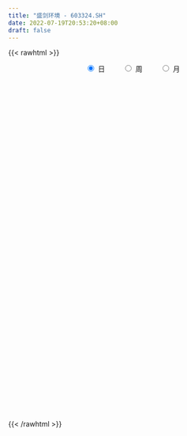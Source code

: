 ```yaml
---
title: "盛剑环境 - 603324.SH"
date: 2022-07-19T20:53:20+08:00
draft: false
---
```

{{< rawhtml >}}
    <div style="text-align: center">
        <label style="padding: 1rem;"><input style="margin-right: .5rem" type="radio" name="period" value="D" checked onclick="period_change(this)">日</label>
        <label style="padding: 1rem;"><input style="margin-right: .5rem" type="radio" name="period" value="W" onclick="period_change(this)">周</label>
        <label style="padding: 1rem;"><input style="margin-right: .5rem" type="radio" name="period" value="M" onclick="period_change(this)">月</label>
    </div>
    <div id="chart" style="height: 700px;"></div> 
    <script type="text/javascript">
        const D_v = [2156.48,687.7,891.65,2521.4,1949.71,26418.82,167944.28,44019.7,158309.4,114040.71,91982.43,89998.83,184943.24,115613.02,92407.18,44591.88,58151.4,53139.44,34007.11,60643.74,38433.35,36101.2,31536.92,29764.56,45529.05,48712.46,28047.88,28238.92,29978.38,26708.16,17524.94,18927.82,20793.71,57850.99,34746.08,37525.61,31666.18,71891.61,43893.82,33972.45,39423.85,32305.03,23094.6,19508.98,20691.94,22459.24,13924.31,23753.94,16726.93,44178.48,37452.75,49310.68,35576.76,23903.82,34276.56,60003.81,72529.96,45467.44,26525.03,26461.36,36939.93,5093.35,101751.72,176128.36,139564.42,91454.98,61889.45,61495.45,47630.29,44588.1,75034.69,55598.13,55638.88,36401.37,33639.41,52281.66,61416.75,56340.46,49897.1,53146.04,24064.18,31117.43,34018.73,25791.92,28197.8,17359.45,17264.92,16149.25,21926.21,30248.8,19063.01,10635.25,19362.94,21538.34,17928.29,10999.32,24710.32,26872.53,15162.92,26928.29,17878.27,15907.34,10965.32,22119.79,21688.1,14718.02,15871.97,18932.92,21167.5,27076.67,23928.76,20630.91,16442.88,9764.86,9379.0,17716.11,31744.39,28334.08,20343.78,16594.08,8800.48,10260.31,12580.0,22390.28,17527.38,7516.01,12481.88,14406.92,18252.11,24572.38,22546.25,31661.88,34099.2,34809.05,19093.94,15823.27,23022.71,31997.34,25893.85,19885.47,16988.94,18545.71,13137.28,49810.09,48059.25,45407.0,28466.52,21981.49,19443.0,18010.35,25525.43,18024.31,26731.7,14972.96,15080.65,21820.31,12418.0,10791.79,12594.15,16847.78,13865.83,8841.2,25506.36,11276.64,9227.0,20211.0,10332.32,15039.32,8167.28,8275.0,8491.0,10582.08,14227.0,5776.64,5198.55,5111.52,5502.32,9314.28,5450.92,4287.36,5445.0,6616.96,7984.0,12577.32,8007.32,11059.96,5258.0,6784.32,8246.28,7222.32,8243.28,5755.96,7662.32,5358.0,11388.0,6249.0,6029.0,17707.0,8284.0,6295.32,5134.0,6558.6,9599.2,10630.28,10471.96,15311.93,14569.0,11648.0,18405.96,16259.26,10517.0,8104.04,16672.0,29957.0,29686.99,15271.68,6793.68,8322.59,8478.68,11927.0,7097.71,6627.0,8040.0,11644.56,7881.0,7732.0,6141.0,8843.0,11121.0,12219.0,6348.0,11954.0,26215.56,12626.2,10435.0,13424.07,8525.86,10125.67,9137.0,5430.53,4612.96,6163.0,6635.96,5615.0,7954.0,5310.05,6123.0,6958.34,8604.0,10813.0,7742.18,8741.32,9604.32,8922.32,10522.0,9434.0,11297.0,8165.57,13554.0,18659.32,13152.54,14040.29,11019.64,16727.22,10560.0,6036.0,7651.0,7358.0,5107.0,5452.0,9728.0,5234.36,9783.08,8374.36,4276.0,6049.0,6663.64,7094.96,13951.39,21330.86,17917.0,15711.56,10764.36,6852.0,5675.0,13701.33,18069.82,13304.06,7592.33,12456.22,17013.7,11172.79,8426.0,7431.0,6564.0,5896.64,11569.7,12329.0,13171.64,16657.91,15026.0,11589.96,14981.21,8952.0,10777.9,5734.0,8563.37,6970.02,8761.99,4415.0,7854.0,9307.0]
const D_histogram = [0.0,0.1825185185,0.487959312,0.8731050128,1.3083644306,1.7734858226,2.2557029753,2.1004606107,1.7487709445,1.3617925798,0.97689813,0.9239666451,0.7000568646,0.2042629515,-0.3981272907,-0.7808500404,-1.1195567588,-1.4307894718,-1.5763139378,-1.4969879318,-1.4689294596,-1.3747626959,-1.2639379101,-1.1424101637,-0.9892229616,-0.9636431269,-0.8914689196,-0.7835456193,-0.6896341474,-0.6072180201,-0.524732543,-0.4389498856,-0.3437480299,-0.1702683737,-0.0878961104,0.0500403718,0.1478117958,0.3413052812,0.39561224,0.319364288,0.3266530611,0.2569009329,0.1604391755,0.1093632487,0.0170485447,-0.1320512854,-0.2103466992,-0.2045797637,-0.2129687569,-0.0697610886,0.0430535691,0.144846304,0.1217453456,0.088305495,0.1616180448,0.2587006309,0.4422223279,0.4625247294,0.4632834586,0.6657624291,1.0048802319,1.4344620555,1.922397752,2.3582363461,2.3024299778,2.1390880013,1.9254337403,1.3539281654,0.9513151004,0.9287686466,0.8997221764,0.9005351756,0.575905713,0.1682993727,-0.1273798903,-0.2018216624,-0.0241055031,0.3643002631,0.94653397,1.5397187299,1.4369914016,1.485397778,1.6736628994,1.5880987197,1.7893421061,1.5724296879,1.2901126192,0.8146488863,0.0861154881,-0.1069968395,-0.5017060338,-0.7737465575,-0.6567624363,-1.0287403549,-1.4039099054,-1.7467259269,-1.9777500057,-2.3250268753,-2.5544624287,-2.5492362339,-2.5656145643,-2.4765089706,-2.4696480276,-2.0668108628,-1.65491383,-1.4925603964,-1.5121466972,-1.5940709929,-1.4218747617,-0.8492124193,-0.6120346143,-0.3255834253,-0.4430812124,-0.623440397,-0.7340450121,-0.554779638,-0.1821788268,0.2382387489,0.3182387,-0.0242641052,-0.1119667493,-0.0995687169,-0.2660832771,-0.6904782812,-0.6700312539,-0.6721681393,-0.4934486362,-0.3934108267,-0.5027517626,-0.6547629245,-0.8106562347,-0.6239202306,-0.1561311131,0.1509436743,0.2546905879,0.2894322939,0.5018038035,0.8528006065,1.0303871043,1.0289132934,0.995903071,0.9878975639,0.9407639106,1.2682925249,1.6165862057,1.7830065016,1.6420402355,1.3490714151,0.9667316751,0.6866143384,0.2494764782,0.0138749151,0.0081706573,-0.0050440591,-0.0982049718,-0.2076491847,-0.3121544609,-0.396525302,-0.4686932387,-0.567289997,-0.6083435314,-0.6302131082,-0.8295668977,-0.9708316943,-0.9575793513,-0.8038711932,-0.7068378323,-0.5486090269,-0.3909771589,-0.3240546095,-0.3403690439,-0.4091383377,-0.3728688946,-0.356053983,-0.3093830831,-0.3350851765,-0.4263743692,-0.3392257877,-0.2155069581,-0.1233623915,-0.0491753974,-0.0493712135,-0.1286129505,-0.3531457537,-0.3887729,-0.5176712647,-0.5630761853,-0.6214085441,-0.5710502881,-0.5694151556,-0.4796821358,-0.3332363143,-0.243677096,-0.1785965119,-0.2007863127,-0.3168979462,-0.2329891545,-0.4194194994,-0.3842109727,-0.4203754272,-0.4352416752,-0.3615969895,-0.3414491108,-0.3091612297,-0.2932265325,-0.3821588371,-0.3787625346,-0.2970277376,-0.1002383231,0.1381558815,0.3094050026,0.4020831089,0.5290843865,0.7061113241,0.6923674939,0.7158243006,0.7086824618,0.668995785,0.6324406576,0.5364200109,0.4197020127,0.2543299753,0.0997371198,-0.0772371063,-0.0909457658,-0.0958469592,-0.1713336168,-0.3160703619,-0.3669923117,-0.2573279006,-0.1887431575,0.1240681051,0.259292053,0.3272203784,0.3020755002,0.249218088,0.1926810304,0.1031770641,0.1436093125,0.118808303,0.0745713253,0.0732699326,0.0209234071,-0.0339173973,-0.1524634343,-0.1888668311,-0.2773833426,-0.2554447963,-0.2701421494,-0.114963015,0.0207560101,0.1217996535,0.1444808277,0.0954678096,-0.1033436615,-0.2979581346,-0.2831406636,-0.2692892929,-0.0430048051,0.2344650248,0.4421449925,0.6707685581,0.8051935572,0.9080708084,0.9703101605,0.9754389997,0.8880349767,0.7911397181,0.6788082463,0.6019864201,0.5928342647,0.5314127642,0.3218139687,0.2019022438,0.0923381241,0.0056417608,-0.0513406251,-0.0329879015,0.0801979397,0.2862741173,0.5155042921,0.5609841556,0.492735571,0.3428953252,0.2574783808,0.3267361241,0.3890101065,0.299804098,0.2408999395,0.3011682127,0.2810378084,0.1515793702,-0.0035867479,-0.0492992011,-0.072400957,-0.1118635491,-0.0303454614,-0.0986504704,-0.0681559031,0.0062284975,0.0493254552,-0.046984088,-0.1202159883,-0.1946538111,-0.3146412749,-0.4038408145,-0.4566594782,-0.526261664,-0.4924071129,-0.4894486185,-0.4047009785,-0.3583635487]
const D_fast = [0.0,0.2281481481,0.6555787697,1.2590007236,2.0213512491,2.9298440967,3.9759869933,4.3458597813,4.4313628513,4.3848326315,4.2441627142,4.4222228905,4.3733273262,3.928599151,3.2266770861,2.6487418263,2.0301459182,1.3612158372,0.8216128868,0.5266919098,0.1875180172,-0.0620058932,-0.2671655848,-0.4312403794,-0.5253589177,-0.7406898647,-0.8913828874,-0.9793459919,-1.0578430568,-1.1272314346,-1.1759290932,-1.1998839072,-1.1906190589,-1.0597064962,-0.9993082604,-0.8488616853,-0.7141373124,-0.4353175067,-0.2821074879,-0.2785143679,-0.1895623295,-0.1950892244,-0.251441188,-0.2751763026,-0.3632288705,-0.5453415219,-0.6762236105,-0.7216016159,-0.7832327983,-0.6574654022,-0.5338873522,-0.3958830413,-0.3885476633,-0.3999111402,-0.2861940792,-0.1244363353,0.1696409436,0.3055745274,0.4221541213,0.7910736991,1.3814115599,2.1696088974,3.1381440319,4.1635417124,4.6833428386,5.0547728624,5.3224770365,5.0894535029,4.9246692131,5.1343149209,5.3301989948,5.5561457879,5.3754927535,5.0099612564,4.6824370208,4.5575398331,4.7292296167,5.2087104487,6.0275776481,7.0056920904,7.2622126125,7.6819684335,8.2886492797,8.6001097799,9.2486886929,9.4248836965,9.4650947827,9.1932932714,8.4862887453,8.2664272077,7.746291505,7.2808143419,7.233607854,6.6044448467,5.8782978199,5.0988003166,4.3733387364,3.444805148,2.5767539874,1.9446711238,1.2868891523,0.7568675034,0.1463164394,0.0324508885,0.0306194639,-0.1801672017,-0.5777901768,-1.0582322207,-1.24150468,-0.8811454423,-0.7969762909,-0.5919209582,-0.8201890484,-1.1564083322,-1.4505242004,-1.4099537358,-1.0828976313,-0.6029203684,-0.4433607422,-0.7919295737,-0.9076239052,-0.9201180521,-1.1531534315,-1.7501680059,-1.897228792,-2.0674077123,-2.0120503682,-2.0103652654,-2.2453941419,-2.561096035,-2.9196534039,-2.8888974575,-2.4601411182,-2.1153304123,-1.9479108516,-1.8408110722,-1.5029886117,-0.9387916571,-0.5036083832,-0.2478538707,-0.0318883254,0.2070805585,0.3951378829,1.0397396284,1.7921798606,2.404351782,2.6738955747,2.7181946081,2.5775377868,2.4690740347,2.094305294,1.8621724597,1.8585108663,1.8440351351,1.7263229795,1.5649664703,1.3824225789,1.1989204123,1.009579166,0.7691599085,0.5760204912,0.3965976373,-0.0101478765,-0.3941205968,-0.6202630916,-0.6675227318,-0.747198829,-0.7261222804,-0.666234702,-0.680325805,-0.7817325004,-0.9527863786,-1.0097341592,-1.0819327433,-1.1126076141,-1.2220810017,-1.4199637867,-1.4176216521,-1.347779562,-1.2864755933,-1.2245824486,-1.237121068,-1.3485160426,-1.6613352843,-1.7941556556,-2.0524718365,-2.2386458034,-2.4523302983,-2.5447346142,-2.6854532707,-2.7156407848,-2.6525040419,-2.6238640975,-2.6034326414,-2.6758190204,-2.8711551404,-2.8454936374,-3.1367788571,-3.1976230736,-3.3388813849,-3.4625580517,-3.4793126134,-3.5445270124,-3.5895294387,-3.6469013746,-3.8313733885,-3.9226677197,-3.9151898571,-3.7434600233,-3.4705268484,-3.2219264766,-3.0287275931,-2.7694552188,-2.4159004502,-2.2565524069,-2.0541395251,-1.8841107485,-1.7565484791,-1.634993442,-1.596909086,-1.608701581,-1.7104911246,-1.8401497001,-2.0364332028,-2.0728783038,-2.101741237,-2.2200612987,-2.4438156343,-2.5864856621,-2.5411532262,-2.5197542724,-2.1759259835,-1.9758790224,-1.8261456024,-1.7757716055,-1.7663244957,-1.7746912957,-1.838400996,-1.7620664194,-1.7571653532,-1.7827594996,-1.7657434091,-1.8128590829,-1.8761792366,-2.0328411321,-2.1164612368,-2.2743235839,-2.3162462367,-2.3984791272,-2.2720407465,-2.1311327189,-1.999639162,-1.9408377809,-1.9659838466,-2.1906312331,-2.4597352399,-2.5157029348,-2.5691738873,-2.3536406007,-2.0175545146,-1.6993382989,-1.3030225937,-0.9672992053,-0.637404252,-0.3325873598,-0.0835987706,0.0510059505,0.1518956215,0.2092662113,0.28294099,0.4219974009,0.4934290914,0.3642837881,0.2948476241,0.2083680355,0.1230821124,0.0532645702,0.0633703184,0.1966056446,0.4742503515,0.8323565993,1.0180825017,1.0730178099,1.0089013954,0.9878540462,1.1387958205,1.2983223295,1.2840673456,1.2853881719,1.4209484983,1.471077546,1.3795139504,1.2234511453,1.1654138918,1.1242118967,1.0567834174,1.1307151396,1.037747513,1.0512031046,1.1271446296,1.182572951,1.0745173858,0.9712314884,0.8481302128,0.6494824304,0.4593226871,0.2923391539,0.0911715521,0.001924325,-0.1174793353,-0.13390694,-0.1771603973]
const D_slow = [0.0,0.0456296296,0.1676194576,0.3858957108,0.7129868185,1.1563582741,1.7202840179,2.2453991706,2.6825919067,3.0230400517,3.2672645842,3.4982562455,3.6732704616,3.7243361995,3.6248043768,3.4295918667,3.149702677,2.792005309,2.3979268246,2.0236798416,1.6564474767,1.3127568028,0.9967723252,0.7111697843,0.4638640439,0.2229532622,0.0000860323,-0.1958003726,-0.3682089094,-0.5200134144,-0.6511965502,-0.7609340216,-0.846871029,-0.8894381225,-0.9114121501,-0.8989020571,-0.8619491082,-0.7766227879,-0.6777197279,-0.5978786559,-0.5162153906,-0.4519901574,-0.4118803635,-0.3845395513,-0.3802774151,-0.4132902365,-0.4658769113,-0.5170218522,-0.5702640414,-0.5877043136,-0.5769409213,-0.5407293453,-0.5102930089,-0.4882166352,-0.447812124,-0.3831369662,-0.2725813843,-0.1569502019,-0.0411293373,0.12531127,0.376531328,0.7351468419,1.2157462799,1.8053053664,2.3809128608,2.9156848611,3.3970432962,3.7355253376,3.9733541127,4.2055462743,4.4304768184,4.6556106123,4.7995870405,4.8416618837,4.8098169111,4.7593614955,4.7533351198,4.8444101855,5.081043678,5.4659733605,5.8252212109,6.1965706554,6.6149863803,7.0120110602,7.4593465867,7.8524540087,8.1749821635,8.3786443851,8.4001732571,8.3734240472,8.2479975388,8.0545608994,7.8903702903,7.6331852016,7.2822077253,6.8455262435,6.3510887421,5.7698320233,5.1312164161,4.4939073576,3.8525037166,3.2333764739,2.615964467,2.0992617513,1.6855332938,1.3123931947,0.9343565204,0.5358387722,0.1803700818,-0.031933023,-0.1849416766,-0.2663375329,-0.377107836,-0.5329679353,-0.7164791883,-0.8551740978,-0.9007188045,-0.8411591173,-0.7615994423,-0.7676654685,-0.7956571559,-0.8205493351,-0.8870701544,-1.0596897247,-1.2271975382,-1.395239573,-1.518601732,-1.6169544387,-1.7426423793,-1.9063331105,-2.1089971692,-2.2649772268,-2.3040100051,-2.2662740865,-2.2026014395,-2.1302433661,-2.0047924152,-1.7915922636,-1.5339954875,-1.2767671641,-1.0277913964,-0.7808170054,-0.5456260277,-0.2285528965,0.1755936549,0.6213452803,1.0318553392,1.369123193,1.6108061117,1.7824596963,1.8448288159,1.8482975446,1.850340209,1.8490791942,1.8245279512,1.7726156551,1.6945770398,1.5954457143,1.4782724047,1.3364499054,1.1843640226,1.0268107455,0.8194190211,0.5767110975,0.3373162597,0.1363484614,-0.0403609967,-0.1775132534,-0.2752575431,-0.3562711955,-0.4413634565,-0.5436480409,-0.6368652646,-0.7258787603,-0.8032245311,-0.8869958252,-0.9935894175,-1.0783958644,-1.1322726039,-1.1631132018,-1.1754070512,-1.1877498545,-1.2199030922,-1.3081895306,-1.4053827556,-1.5348005718,-1.6755696181,-1.8309217541,-1.9736843262,-2.1160381151,-2.235958649,-2.3192677276,-2.3801870016,-2.4248361296,-2.4750327077,-2.5542571943,-2.6125044829,-2.7173593577,-2.8134121009,-2.9185059577,-3.0273163765,-3.1177156239,-3.2030779016,-3.280368209,-3.3536748421,-3.4492145514,-3.5439051851,-3.6181621195,-3.6432217002,-3.6086827299,-3.5313314792,-3.430810702,-3.2985396054,-3.1220117743,-2.9489199008,-2.7699638257,-2.5927932103,-2.425544264,-2.2674340996,-2.1333290969,-2.0284035937,-1.9648210999,-1.9398868199,-1.9591960965,-1.981932538,-2.0058942778,-2.048727682,-2.1277452724,-2.2194933504,-2.2838253255,-2.3310111149,-2.2999940886,-2.2351710754,-2.1533659808,-2.0778471057,-2.0155425837,-1.9673723261,-1.9415780601,-1.905675732,-1.8759736562,-1.8573308249,-1.8390133417,-1.83378249,-1.8422618393,-1.8803776979,-1.9275944056,-1.9969402413,-2.0608014404,-2.1283369777,-2.1570777315,-2.151888729,-2.1214388156,-2.0853186086,-2.0614516562,-2.0872875716,-2.1617771053,-2.2325622712,-2.2998845944,-2.3106357957,-2.2520195395,-2.1414832913,-1.9737911518,-1.7724927625,-1.5454750604,-1.3028975203,-1.0590377703,-0.8370290262,-0.6392440966,-0.4695420351,-0.31904543,-0.1708368639,-0.0379836728,0.0424698194,0.0929453803,0.1160299113,0.1174403516,0.1046051953,0.0963582199,0.1164077048,0.1879762342,0.3168523072,0.4570983461,0.5802822389,0.6660060702,0.7303756654,0.8120596964,0.909312223,0.9842632475,1.0444882324,1.1197802856,1.1900397377,1.2279345802,1.2270378932,1.2147130929,1.1966128537,1.1686469664,1.1610606011,1.1363979835,1.1193590077,1.1209161321,1.1332474959,1.1215014739,1.0914474768,1.042784024,0.9641237053,0.8631635016,0.7489986321,0.6174332161,0.4943314379,0.3719692832,0.2707940386,0.1812031514]
const D_data = [['2021-04-07', 23.84, 28.61, 23.84, 28.61],['2021-04-08', 31.47, 31.47, 31.47, 31.47],['2021-04-09', 34.62, 34.62, 34.62, 34.62],['2021-04-12', 38.08, 38.08, 38.08, 38.08],['2021-04-13', 41.89, 41.89, 41.89, 41.89],['2021-04-14', 46.08, 46.08, 46.08, 46.08],['2021-04-15', 47.0, 50.69, 46.1, 50.69],['2021-04-16', 47.0, 45.62, 45.62, 48.18],['2021-04-19', 41.06, 43.68, 41.06, 49.5],['2021-04-20', 41.54, 42.89, 41.01, 45.58],['2021-04-21', 41.93, 42.21, 41.08, 44.08],['2021-04-22', 41.5, 46.43, 41.5, 46.43],['2021-04-23', 49.0, 44.7, 44.23, 51.07],['2021-04-26', 40.23, 40.23, 40.23, 41.89],['2021-04-27', 39.5, 36.36, 36.21, 40.0],['2021-04-28', 36.3, 36.47, 35.59, 37.1],['2021-04-29', 35.98, 34.77, 34.56, 36.96],['2021-04-30', 34.94, 32.75, 32.75, 35.19],['2021-05-06', 32.5, 32.75, 32.18, 33.24],['2021-05-07', 32.59, 34.47, 32.45, 35.48],['2021-05-10', 33.81, 33.19, 32.3, 33.99],['2021-05-11', 32.73, 33.42, 32.7, 34.48],['2021-05-12', 33.09, 33.29, 32.75, 34.04],['2021-05-13', 33.38, 33.21, 32.73, 33.51],['2021-05-14', 33.5, 33.58, 33.33, 34.46],['2021-05-17', 33.59, 31.73, 31.66, 33.9],['2021-05-18', 31.56, 31.85, 31.12, 31.97],['2021-05-19', 32.1, 32.1, 31.9, 32.68],['2021-05-20', 31.71, 31.84, 31.39, 32.7],['2021-05-21', 31.58, 31.59, 31.3, 32.28],['2021-05-24', 32.0, 31.5, 31.35, 32.0],['2021-05-25', 31.5, 31.51, 31.27, 31.93],['2021-05-26', 31.44, 31.69, 31.25, 31.89],['2021-05-27', 31.88, 33.07, 31.8, 34.55],['2021-05-28', 32.83, 32.39, 32.15, 33.25],['2021-05-31', 32.29, 33.54, 32.19, 33.8],['2021-06-01', 33.48, 33.63, 33.15, 34.0],['2021-06-02', 33.42, 35.7, 33.21, 36.99],['2021-06-03', 35.02, 34.82, 34.09, 35.87],['2021-06-04', 34.73, 33.32, 33.28, 34.77],['2021-06-07', 34.0, 34.36, 33.56, 36.11],['2021-06-08', 34.12, 33.39, 33.02, 34.95],['2021-06-09', 33.14, 32.71, 32.68, 33.83],['2021-06-10', 32.5, 32.93, 32.2, 33.17],['2021-06-11', 32.79, 32.02, 32.02, 32.98],['2021-06-15', 32.26, 30.55, 30.55, 32.26],['2021-06-16', 30.38, 30.62, 30.2, 31.27],['2021-06-17', 30.5, 31.24, 30.01, 32.15],['2021-06-18', 31.2, 30.81, 30.65, 31.25],['2021-06-21', 30.82, 32.88, 30.79, 33.1],['2021-06-22', 32.89, 33.1, 32.68, 34.7],['2021-06-23', 34.98, 33.54, 33.33, 36.0],['2021-06-24', 33.06, 32.22, 32.21, 33.88],['2021-06-25', 32.26, 31.95, 31.6, 32.71],['2021-06-28', 31.72, 33.43, 31.71, 33.59],['2021-06-29', 33.0, 34.3, 33.0, 35.77],['2021-06-30', 35.59, 36.38, 34.0, 37.57],['2021-07-01', 36.35, 35.22, 35.04, 36.56],['2021-07-02', 35.03, 35.39, 34.31, 35.9],['2021-07-05', 36.0, 38.93, 36.0, 38.93],['2021-07-06', 42.6, 42.82, 40.6, 42.82],['2021-07-07', 47.1, 47.1, 47.1, 47.1],['2021-07-08', 51.6, 51.81, 49.01, 51.81],['2021-07-09', 48.08, 55.6, 46.8, 56.99],['2021-07-12', 56.9, 52.64, 50.04, 56.9],['2021-07-13', 53.0, 52.86, 51.82, 55.39],['2021-07-14', 54.0, 53.29, 52.5, 55.3],['2021-07-15', 51.83, 48.5, 48.3, 52.67],['2021-07-16', 48.99, 49.45, 48.85, 51.31],['2021-07-19', 49.42, 54.4, 49.15, 54.4],['2021-07-20', 54.81, 55.53, 52.25, 56.87],['2021-07-21', 56.08, 57.2, 54.64, 57.69],['2021-07-22', 60.64, 53.51, 52.9, 60.64],['2021-07-23', 54.17, 51.47, 50.43, 54.57],['2021-07-26', 50.51, 51.67, 49.39, 52.5],['2021-07-27', 52.0, 53.99, 50.8, 56.57],['2021-07-28', 54.93, 58.02, 51.5, 58.77],['2021-07-29', 58.25, 63.02, 56.42, 63.33],['2021-07-30', 61.13, 69.32, 61.08, 69.32],['2021-08-02', 69.33, 74.4, 66.96, 75.98],['2021-08-03', 72.91, 69.01, 68.19, 73.0],['2021-08-04', 71.2, 72.79, 68.0, 74.38],['2021-08-05', 74.2, 77.37, 71.9, 78.05],['2021-08-06', 76.24, 76.5, 75.0, 80.08],['2021-08-09', 77.5, 82.8, 76.55, 83.5],['2021-08-10', 83.95, 79.96, 76.2, 84.0],['2021-08-11', 78.05, 80.08, 75.05, 80.99],['2021-08-12', 79.16, 77.63, 77.01, 80.74],['2021-08-13', 77.29, 72.75, 72.0, 79.45],['2021-08-16', 71.19, 78.15, 71.19, 79.5],['2021-08-17', 78.16, 74.97, 74.49, 78.79],['2021-08-18', 74.83, 75.35, 72.3, 75.79],['2021-08-19', 76.92, 80.37, 71.1, 81.98],['2021-08-20', 79.93, 73.98, 72.33, 80.01],['2021-08-23', 73.99, 72.0, 67.6, 73.99],['2021-08-24', 70.45, 70.2, 68.5, 71.88],['2021-08-25', 67.15, 69.49, 63.88, 71.49],['2021-08-26', 69.2, 65.6, 65.6, 69.99],['2021-08-27', 64.75, 64.33, 62.6, 65.96],['2021-08-30', 64.58, 65.3, 63.97, 69.0],['2021-08-31', 68.0, 63.54, 63.01, 68.7],['2021-09-01', 63.55, 63.54, 59.25, 63.87],['2021-09-02', 61.95, 61.2, 60.98, 63.56],['2021-09-03', 63.0, 65.79, 60.45, 66.45],['2021-09-06', 66.39, 66.89, 60.5, 67.5],['2021-09-07', 65.61, 64.27, 63.48, 67.4],['2021-09-08', 64.0, 61.33, 60.76, 64.0],['2021-09-09', 60.6, 59.13, 57.17, 61.01],['2021-09-10', 58.8, 61.4, 57.95, 64.2],['2021-09-13', 60.59, 67.54, 60.59, 67.54],['2021-09-14', 69.79, 64.93, 63.89, 70.47],['2021-09-15', 64.03, 66.56, 62.4, 67.96],['2021-09-16', 66.5, 61.6, 61.03, 67.46],['2021-09-17', 61.59, 59.51, 58.43, 62.36],['2021-09-22', 58.45, 58.96, 58.45, 63.5],['2021-09-23', 58.97, 62.15, 58.8, 63.78],['2021-09-24', 63.15, 65.65, 63.15, 68.37],['2021-09-27', 65.0, 68.3, 62.26, 69.87],['2021-09-28', 68.31, 65.5, 64.5, 69.88],['2021-09-29', 65.41, 59.5, 59.0, 65.44],['2021-09-30', 60.42, 61.36, 59.01, 62.27],['2021-10-08', 61.78, 62.21, 60.21, 63.6],['2021-10-11', 63.9, 59.28, 58.48, 63.9],['2021-10-12', 59.0, 53.92, 53.35, 59.28],['2021-10-13', 54.3, 57.69, 51.21, 58.96],['2021-10-14', 57.35, 56.73, 55.87, 59.77],['2021-10-15', 57.71, 58.8, 55.5, 59.96],['2021-10-18', 58.78, 57.99, 56.5, 59.2],['2021-10-19', 57.3, 54.74, 54.39, 58.01],['2021-10-20', 54.0, 52.77, 52.24, 55.15],['2021-10-21', 52.9, 51.01, 50.13, 52.92],['2021-10-22', 51.91, 54.5, 51.01, 54.8],['2021-10-25', 55.0, 59.16, 55.0, 59.9],['2021-10-26', 59.17, 58.92, 57.0, 62.0],['2021-10-27', 58.92, 57.33, 57.17, 60.41],['2021-10-28', 58.0, 56.75, 56.15, 58.74],['2021-10-29', 56.17, 59.67, 56.0, 60.4],['2021-11-01', 59.6, 63.21, 58.5, 64.67],['2021-11-02', 63.67, 62.99, 61.6, 66.24],['2021-11-03', 62.47, 61.85, 60.28, 62.99],['2021-11-04', 61.65, 62.01, 61.51, 64.2],['2021-11-05', 61.96, 62.88, 60.5, 64.11],['2021-11-08', 62.86, 62.92, 61.3, 64.44],['2021-11-09', 64.0, 69.21, 61.68, 69.21],['2021-11-10', 69.0, 72.46, 68.28, 74.6],['2021-11-11', 71.31, 73.0, 69.0, 75.5],['2021-11-12', 71.6, 70.71, 69.36, 72.0],['2021-11-15', 70.63, 69.0, 68.39, 73.0],['2021-11-16', 69.27, 67.19, 66.8, 70.97],['2021-11-17', 67.0, 67.58, 66.0, 67.75],['2021-11-18', 67.0, 64.3, 63.47, 67.5],['2021-11-19', 64.8, 65.37, 64.28, 65.66],['2021-11-22', 65.16, 67.87, 65.16, 68.86],['2021-11-23', 67.86, 67.99, 66.81, 68.9],['2021-11-24', 67.71, 66.92, 66.89, 68.4],['2021-11-25', 66.92, 66.3, 65.91, 69.0],['2021-11-26', 66.2, 65.82, 64.8, 67.2],['2021-11-29', 64.4, 65.51, 63.6, 66.5],['2021-11-30', 65.66, 65.11, 64.6, 67.0],['2021-12-01', 64.78, 64.1, 63.01, 65.6],['2021-12-02', 64.5, 64.15, 64.0, 65.7],['2021-12-03', 64.15, 63.88, 63.64, 64.65],['2021-12-06', 64.0, 60.6, 58.6, 64.11],['2021-12-07', 60.6, 59.78, 58.6, 60.99],['2021-12-08', 59.74, 60.66, 59.59, 60.75],['2021-12-09', 63.0, 62.2, 62.03, 64.8],['2021-12-10', 60.97, 61.57, 60.88, 62.19],['2021-12-13', 61.57, 62.51, 60.1, 63.4],['2021-12-14', 62.28, 62.95, 61.85, 63.35],['2021-12-15', 62.87, 62.09, 62.07, 63.49],['2021-12-16', 62.49, 60.86, 60.86, 62.49],['2021-12-17', 60.5, 59.6, 59.34, 60.9],['2021-12-20', 59.58, 60.43, 57.05, 61.2],['2021-12-21', 59.88, 59.94, 59.45, 60.5],['2021-12-22', 59.71, 60.11, 59.51, 60.43],['2021-12-23', 60.41, 58.88, 58.87, 60.58],['2021-12-24', 58.88, 57.3, 57.16, 59.38],['2021-12-27', 56.73, 59.07, 56.31, 60.18],['2021-12-28', 59.07, 59.72, 58.6, 59.9],['2021-12-29', 59.72, 59.61, 59.28, 60.32],['2021-12-30', 59.45, 59.6, 59.22, 60.07],['2021-12-31', 59.6, 58.66, 58.61, 60.0],['2022-01-04', 58.88, 57.21, 56.62, 58.99],['2022-01-05', 57.0, 54.19, 54.03, 57.88],['2022-01-06', 54.41, 55.36, 54.02, 55.95],['2022-01-07', 55.41, 53.17, 52.59, 55.76],['2022-01-10', 53.17, 53.08, 52.01, 54.1],['2022-01-11', 52.69, 51.91, 51.55, 53.33],['2022-01-12', 52.08, 52.5, 51.52, 53.58],['2022-01-13', 52.55, 51.28, 51.02, 52.67],['2022-01-14', 51.28, 51.9, 50.78, 52.68],['2022-01-17', 51.5, 52.6, 51.5, 52.64],['2022-01-18', 52.44, 51.96, 51.24, 53.28],['2022-01-19', 51.96, 51.56, 50.58, 51.96],['2022-01-20', 51.08, 50.08, 49.0, 51.45],['2022-01-21', 50.0, 47.96, 47.9, 50.0],['2022-01-24', 48.34, 49.79, 48.0, 50.0],['2022-01-25', 49.94, 45.48, 45.48, 50.18],['2022-01-26', 46.03, 47.13, 45.8, 47.55],['2022-01-27', 47.92, 45.5, 45.35, 47.92],['2022-01-28', 45.6, 44.86, 44.16, 46.3],['2022-02-07', 46.35, 45.37, 44.82, 47.01],['2022-02-08', 46.0, 44.22, 43.4, 46.0],['2022-02-09', 44.76, 43.79, 42.52, 44.76],['2022-02-10', 43.85, 43.0, 42.62, 45.11],['2022-02-11', 42.74, 40.73, 40.48, 42.74],['2022-02-14', 41.0, 40.85, 39.66, 41.66],['2022-02-15', 41.05, 41.28, 39.9, 41.28],['2022-02-16', 41.32, 42.8, 41.05, 44.52],['2022-02-17', 42.49, 44.0, 42.35, 44.66],['2022-02-18', 43.74, 43.94, 43.04, 44.69],['2022-02-21', 43.8, 43.46, 43.2, 44.43],['2022-02-22', 43.02, 44.38, 42.0, 45.0],['2022-02-23', 44.39, 45.87, 44.02, 48.49],['2022-02-24', 45.8, 44.05, 42.29, 45.8],['2022-02-25', 44.12, 44.7, 43.76, 45.43],['2022-02-28', 44.94, 44.55, 43.3, 45.3],['2022-03-01', 45.02, 44.21, 44.0, 45.28],['2022-03-02', 44.07, 44.23, 43.2, 44.27],['2022-03-03', 44.57, 43.28, 42.45, 44.9],['2022-03-04', 42.88, 42.53, 42.28, 43.75],['2022-03-07', 42.51, 41.14, 41.0, 42.71],['2022-03-08', 41.26, 40.27, 40.0, 41.97],['2022-03-09', 40.0, 38.82, 37.6, 40.54],['2022-03-10', 39.7, 40.0, 39.57, 40.6],['2022-03-11', 39.2, 39.7, 38.17, 39.79],['2022-03-14', 39.69, 38.2, 38.2, 39.93],['2022-03-15', 37.46, 36.24, 35.5, 38.12],['2022-03-16', 36.5, 36.3, 34.61, 37.07],['2022-03-17', 36.68, 37.9, 36.44, 37.98],['2022-03-18', 37.9, 37.36, 36.92, 37.9],['2022-03-21', 37.56, 41.1, 37.56, 41.1],['2022-03-22', 41.74, 39.92, 39.3, 41.88],['2022-03-23', 40.14, 39.55, 38.66, 40.22],['2022-03-24', 39.43, 38.45, 38.0, 39.43],['2022-03-25', 38.88, 37.82, 37.56, 40.36],['2022-03-28', 37.45, 37.37, 36.67, 38.35],['2022-03-29', 37.45, 36.4, 35.8, 37.7],['2022-03-30', 36.4, 37.72, 36.36, 38.18],['2022-03-31', 37.16, 36.78, 36.7, 37.73],['2022-04-01', 36.81, 36.16, 36.01, 36.95],['2022-04-06', 36.16, 36.37, 35.51, 36.53],['2022-04-07', 36.38, 35.36, 35.15, 36.51],['2022-04-08', 35.4, 34.77, 34.23, 36.18],['2022-04-11', 34.49, 33.16, 32.81, 34.92],['2022-04-12', 33.18, 33.36, 32.22, 33.37],['2022-04-13', 33.16, 31.9, 31.83, 33.16],['2022-04-14', 32.54, 32.6, 32.08, 33.33],['2022-04-15', 32.6, 31.65, 31.3, 32.6],['2022-04-18', 31.78, 33.7, 31.13, 33.7],['2022-04-19', 33.81, 33.9, 33.54, 34.55],['2022-04-20', 34.11, 33.86, 33.51, 35.15],['2022-04-21', 34.31, 33.02, 32.6, 34.41],['2022-04-22', 32.91, 31.85, 31.77, 33.01],['2022-04-25', 31.11, 29.0, 29.0, 31.11],['2022-04-26', 29.0, 27.52, 27.52, 29.01],['2022-04-27', 27.12, 29.11, 26.69, 29.36],['2022-04-28', 29.3, 28.63, 28.2, 29.33],['2022-04-29', 29.0, 31.49, 28.89, 31.49],['2022-05-05', 31.42, 33.25, 31.42, 33.89],['2022-05-06', 32.4, 33.65, 32.08, 34.67],['2022-05-09', 33.96, 35.25, 33.15, 36.24],['2022-05-10', 35.2, 35.38, 34.52, 35.8],['2022-05-11', 35.68, 36.08, 35.1, 37.55],['2022-05-12', 36.07, 36.57, 35.12, 36.88],['2022-05-13', 36.9, 36.65, 36.06, 37.48],['2022-05-16', 36.8, 35.88, 35.52, 37.19],['2022-05-17', 35.89, 35.83, 35.18, 35.98],['2022-05-18', 35.8, 35.58, 35.37, 36.29],['2022-05-19', 35.14, 35.97, 34.8, 36.1],['2022-05-20', 35.83, 37.03, 35.83, 37.9],['2022-05-23', 37.03, 36.62, 36.15, 37.21],['2022-05-24', 36.79, 34.37, 34.36, 36.79],['2022-05-25', 34.49, 34.82, 33.49, 35.14],['2022-05-26', 34.98, 34.46, 33.79, 35.31],['2022-05-27', 34.48, 34.27, 34.02, 35.22],['2022-05-30', 34.43, 34.25, 33.78, 34.79],['2022-05-31', 34.25, 35.07, 33.55, 35.3],['2022-06-01', 34.87, 36.65, 34.83, 37.19],['2022-06-02', 36.83, 38.85, 36.39, 40.01],['2022-06-06', 39.01, 40.68, 38.23, 40.79],['2022-06-07', 40.17, 39.61, 39.06, 41.0],['2022-06-08', 39.52, 38.62, 37.8, 39.52],['2022-06-09', 38.2, 37.43, 37.2, 38.5],['2022-06-10', 37.3, 37.94, 37.13, 38.26],['2022-06-13', 37.76, 40.18, 37.32, 40.66],['2022-06-14', 39.99, 40.86, 39.39, 42.1],['2022-06-15', 40.86, 39.3, 39.3, 41.46],['2022-06-16', 39.31, 39.64, 39.05, 40.1],['2022-06-17', 39.55, 41.51, 39.2, 41.7],['2022-06-20', 42.75, 41.01, 40.5, 44.38],['2022-06-21', 41.45, 39.58, 39.18, 41.45],['2022-06-22', 39.59, 38.72, 38.61, 39.82],['2022-06-23', 38.88, 39.7, 38.6, 39.78],['2022-06-24', 39.7, 39.92, 39.3, 40.61],['2022-06-27', 39.92, 39.64, 39.4, 40.48],['2022-06-28', 39.49, 41.38, 39.08, 41.6],['2022-06-29', 41.7, 39.65, 39.6, 41.7],['2022-06-30', 39.88, 40.88, 39.85, 41.59],['2022-07-01', 41.33, 41.85, 40.11, 42.45],['2022-07-04', 41.81, 41.96, 40.38, 42.38],['2022-07-05', 42.42, 40.23, 39.8, 42.42],['2022-07-06', 40.23, 40.15, 39.83, 41.48],['2022-07-07', 40.21, 39.76, 39.53, 41.27],['2022-07-08', 39.76, 38.6, 38.55, 40.25],['2022-07-11', 38.63, 38.26, 37.73, 38.97],['2022-07-12', 38.89, 38.1, 38.0, 40.68],['2022-07-13', 37.68, 37.26, 36.8, 38.23],['2022-07-14', 36.88, 38.13, 36.83, 38.75],['2022-07-15', 38.03, 37.51, 37.28, 38.14],['2022-07-18', 37.29, 38.46, 37.25, 38.69],['2022-07-19', 39.0, 38.06, 37.8, 39.2]]
const W_v = [3735.83,242853.91,639274.61,363902.92,94650.85,181365.08,161685.8,149843.54,218949.67,135024.4,76864.42,190422.49,238802.8,346374.72,402034.59,267261.17,253575.38,168138.3,100897.63,100848.34,95673.38,93799.01,92378.51,97844.08,58839.5,74072.42,10260.31,72495.55,111439.54,126848.17,113311.31,184880.14,102984.58,91023.62,62940.75,76553.32,50554.68,35816.03,31114.52,39628.6,35754.2,36413.28,43449.32,52571.97,71399.22,99691.71,42619.66,41924.56,44672.0,74654.83,37832.02,18413.96,34949.39,45823.14,52972.57,31811.86,58383.15,35296.0,33716.8,49040.85,56919.92,65123.76,50607.49,59624.89,61327.07,34444.38,17161.0]
const W_histogram = [0.0,0.701994302,1.0448787916,0.4384153143,0.1400989681,-0.1163219068,-0.4029758149,-0.5145825857,-0.5011534564,-0.5512293848,-0.631484037,-0.5750362575,-0.2877738771,1.1999779718,1.6772143412,2.0136292685,3.2497887676,4.2967478107,4.4629161275,4.3759511403,3.4305760902,2.6979196335,1.7575156941,0.8917356117,0.6285373341,0.0897721493,-0.2656518901,-0.7587871093,-1.3674543567,-1.4091575167,-1.2151832882,-0.5860522326,-0.5562962987,-0.533004749,-0.6662953226,-0.9128351393,-1.1936548213,-1.4995786752,-1.5682098112,-1.9180894409,-2.1522266542,-2.4670327062,-2.7566680659,-3.0747929486,-2.918668153,-2.6231782077,-2.4368339589,-2.3652342124,-2.3326459713,-2.1422116849,-1.9932363488,-1.8562824547,-1.8402164322,-1.6846939238,-1.4818136721,-1.0956879565,-0.5588447501,-0.1216055073,0.0301727963,0.4634261265,0.6989754786,1.0825699486,1.2070810331,1.3845635889,1.2522125088,1.0675938787,0.9621206808]
const W_fast = [0.0,0.8774928775,1.481597065,0.9847374162,0.721445812,0.4359444605,0.0485465986,-0.1917058185,-0.3035650534,-0.491448328,-0.7295739895,-0.8168852743,-0.6015663632,1.1861799786,2.0827199333,2.9225421778,4.9711488687,7.0922948645,8.3741922132,9.3812150111,9.2934839836,9.2353074352,8.7342824194,8.0914362398,7.9853722958,7.4690501483,7.0472131365,6.3643811399,5.4138503033,5.0198577641,4.9100361706,5.392654168,5.2833360273,5.1733763897,4.8735119854,4.3987633839,3.8195299966,3.1387114738,2.6780278851,1.8486258952,1.0764320183,0.1448677897,-0.8339345864,-1.9207577063,-2.4942999489,-2.8546045555,-3.2774687965,-3.797177603,-4.3477508548,-4.6928694897,-5.0422032407,-5.3693199603,-5.8133080459,-6.0789590184,-6.2465321847,-6.1343284582,-5.7371964393,-5.3303585734,-5.1710370708,-4.6219272089,-4.2116339871,-3.55739703,-3.1311156872,-2.6074922342,-2.4267901871,-2.3445103475,-2.2094533752]
const W_slow = [0.0,0.1754985755,0.4367182734,0.546322102,0.581346844,0.5522663673,0.4515224135,0.3228767671,0.197588403,0.0597810568,-0.0980899524,-0.2418490168,-0.3137924861,-0.0137979931,0.4055055922,0.9089129093,1.7213601012,2.7955470538,3.9112760857,5.0052638708,5.8629078934,6.5373878017,6.9767667253,7.1997006282,7.3568349617,7.379277999,7.3128650265,7.1231682492,6.78130466,6.4290152808,6.1252194588,5.9787064006,5.8396323259,5.7063811387,5.539807308,5.3115985232,5.0131848179,4.6382901491,4.2462376963,3.7667153361,3.2286586725,2.6119004959,1.9227334795,1.1540352423,0.4243682041,-0.2314263478,-0.8406348376,-1.4319433907,-2.0151048835,-2.5506578047,-3.0489668919,-3.5130375056,-3.9730916137,-4.3942650946,-4.7647185126,-5.0386405018,-5.1783516893,-5.2087530661,-5.201209867,-5.0853533354,-4.9106094657,-4.6399669786,-4.3381967203,-3.9920558231,-3.6790026959,-3.4121042262,-3.171574056]
const W_data = [['2021-04-09', 23.84, 34.62, 23.84, 34.62],['2021-04-16', 38.08, 45.62, 38.08, 50.69],['2021-04-23', 41.06, 44.7, 41.01, 51.07],['2021-04-30', 40.23, 32.75, 32.75, 41.89],['2021-05-07', 32.5, 34.47, 32.18, 35.48],['2021-05-14', 33.81, 33.58, 32.3, 34.48],['2021-05-21', 33.59, 31.59, 31.12, 33.9],['2021-05-28', 32.0, 32.39, 31.25, 34.55],['2021-06-04', 32.29, 33.32, 32.19, 36.99],['2021-06-11', 34.0, 32.02, 32.02, 36.11],['2021-06-18', 32.26, 30.81, 30.01, 32.26],['2021-06-25', 30.82, 31.95, 30.79, 36.0],['2021-07-02', 31.72, 35.39, 31.71, 37.57],['2021-07-09', 36.0, 55.6, 36.0, 56.99],['2021-07-16', 56.9, 49.45, 48.3, 56.9],['2021-07-23', 49.42, 51.47, 49.15, 60.64],['2021-07-30', 50.51, 69.32, 49.39, 69.32],['2021-08-06', 69.33, 76.5, 66.96, 80.08],['2021-08-13', 77.5, 72.75, 72.0, 84.0],['2021-08-20', 71.19, 73.98, 71.1, 81.98],['2021-08-27', 73.99, 64.33, 62.6, 73.99],['2021-09-03', 64.58, 65.79, 59.25, 69.0],['2021-09-10', 66.39, 61.4, 57.17, 67.5],['2021-09-17', 60.59, 59.51, 58.43, 70.47],['2021-09-24', 58.45, 65.65, 58.45, 68.37],['2021-09-30', 65.0, 61.36, 59.0, 69.88],['2021-10-08', 61.78, 62.21, 60.21, 63.6],['2021-10-15', 63.9, 58.8, 51.21, 63.9],['2021-10-22', 58.78, 54.5, 50.13, 59.2],['2021-10-29', 55.0, 59.67, 55.0, 62.0],['2021-11-05', 59.6, 62.88, 58.5, 66.24],['2021-11-12', 62.86, 70.71, 61.3, 75.5],['2021-11-19', 70.63, 65.37, 63.47, 73.0],['2021-11-26', 65.16, 65.82, 64.8, 69.0],['2021-12-03', 64.4, 63.88, 63.01, 67.0],['2021-12-10', 64.0, 61.57, 58.6, 64.8],['2021-12-17', 61.57, 59.6, 59.34, 63.49],['2021-12-24', 59.58, 57.3, 57.05, 61.2],['2021-12-31', 56.73, 58.66, 56.31, 60.32],['2022-01-07', 58.88, 53.17, 52.59, 58.99],['2022-01-14', 53.17, 51.9, 50.78, 54.1],['2022-01-21', 51.5, 47.96, 47.9, 53.28],['2022-01-28', 48.34, 44.86, 44.16, 50.18],['2022-02-11', 46.35, 40.73, 40.48, 47.01],['2022-02-18', 41.0, 43.94, 39.66, 44.69],['2022-02-25', 43.8, 44.7, 42.0, 48.49],['2022-03-04', 44.94, 42.53, 42.28, 45.3],['2022-03-11', 42.51, 39.7, 37.6, 42.71],['2022-03-18', 39.69, 37.36, 34.61, 39.93],['2022-03-25', 37.56, 37.82, 37.56, 41.88],['2022-04-01', 37.45, 36.16, 35.8, 38.35],['2022-04-08', 36.16, 34.77, 34.23, 36.53],['2022-04-15', 34.49, 31.65, 31.3, 34.92],['2022-04-22', 31.78, 31.85, 31.13, 35.15],['2022-04-29', 31.11, 31.49, 26.69, 31.49],['2022-05-06', 31.42, 33.65, 31.42, 34.67],['2022-05-13', 33.96, 36.65, 33.15, 37.55],['2022-05-20', 36.8, 37.03, 34.8, 37.9],['2022-05-27', 37.03, 34.27, 33.49, 37.21],['2022-06-02', 34.43, 38.85, 33.55, 40.01],['2022-06-10', 39.01, 37.94, 37.13, 41.0],['2022-06-17', 37.76, 41.51, 37.32, 42.1],['2022-06-24', 42.75, 39.92, 38.6, 44.38],['2022-07-01', 39.92, 41.85, 39.08, 42.45],['2022-07-08', 41.81, 38.6, 38.55, 42.42],['2022-07-15', 38.63, 37.51, 36.8, 40.68],['2022-07-22', 37.29, 38.06, 37.25, 39.2]]
const M_v = [1249767.2699999998,625070.88,750545.7,1341238.3299999998,510364.21,372126.96,321043.57,515585.59,233593.36,155245.4,230456.58,230296.4300000001,156772.02,172966.41,250900.4,129590.36]
const M_histogram = [0.0,0.0504159544,0.2605000674,2.479966081,3.3658533785,3.5915118256,3.4146071045,3.4418945892,2.8290985407,1.3717263987,0.3191620222,-0.9013067322,-2.0027136424,-2.4011300575,-2.1902539511,-2.1542939773]
const M_fast = [0.0,0.063019943,0.3382290728,3.1776866067,4.9050372489,6.0285736523,6.7053207074,7.5930818393,7.687560426,6.5731198837,5.6003460128,4.1545505753,2.5524652545,1.5537663251,1.2170789436,0.7144654232]
const M_slow = [0.0,0.0126039886,0.0777290054,0.6977205257,1.5391838703,2.4370618267,3.2907136029,4.1511872502,4.8584618853,5.201393485,5.2811839906,5.0558573075,4.5551788969,3.9548963826,3.4073328948,2.8687594004]
const M_data = [['2021-04-30', 23.84, 32.75, 23.84, 51.07],['2021-05-31', 32.5, 33.54, 31.12, 35.48],['2021-06-30', 33.48, 36.38, 30.01, 37.57],['2021-07-30', 36.35, 69.32, 34.31, 69.32],['2021-08-31', 69.33, 63.54, 62.6, 84.0],['2021-09-30', 63.55, 61.36, 57.17, 70.47],['2021-10-29', 61.78, 59.67, 50.13, 63.9],['2021-11-30', 59.6, 65.11, 58.5, 75.5],['2021-12-31', 64.78, 58.66, 56.31, 65.7],['2022-01-28', 58.88, 44.86, 44.16, 58.99],['2022-02-28', 46.35, 44.55, 39.66, 48.49],['2022-03-31', 45.02, 36.78, 34.61, 45.28],['2022-04-29', 36.81, 31.49, 26.69, 36.95],['2022-05-31', 31.42, 35.07, 31.42, 37.9],['2022-06-30', 34.87, 40.88, 34.83, 44.38],['2022-07-29', 41.33, 38.06, 36.8, 42.45]]
        const D_a = [null,null,null,null,null,null,null,null,null,null,null,null,51.07,null,null,null,null,null,32.18,null,null,null,null,null,34.46,null,null,null,null,null,null,null,31.25,null,null,null,null,null,null,null,36.11,null,null,null,null,null,null,30.01,null,null,null,null,null,null,null,null,null,null,null,null,null,null,null,null,null,null,null,null,null,null,null,null,null,null,null,null,null,null,null,null,null,null,null,null,null,84.0,null,null,null,null,null,null,null,null,null,null,null,null,null,null,null,null,null,null,null,null,null,57.17,null,null,null,null,null,null,null,null,null,null,69.88,null,null,null,null,null,null,null,null,null,null,null,50.13,null,null,null,null,null,null,null,null,null,null,null,null,null,null,75.5,null,null,null,null,63.47,null,null,null,null,null,null,null,67.0,null,null,null,58.6,null,null,null,null,null,null,63.49,null,null,null,null,null,null,null,null,null,null,null,null,null,null,null,null,null,null,null,null,null,null,null,null,null,null,null,null,null,null,null,null,null,null,null,null,39.66,null,null,null,null,null,null,48.49,null,null,null,null,null,null,null,null,null,null,null,null,null,null,34.61,null,null,null,41.88,null,null,null,null,null,null,null,null,null,null,null,null,null,null,null,null,null,null,null,null,null,null,null,26.69,null,null,null,null,null,null,37.55,null,null,null,null,null,null,null,null,null,33.49,null,null,null,null,null,null,null,null,null,null,null,null,null,null,null,null,44.38,null,null,null,null,null,null,null,null,null,null,null,null,null,null,null,null,36.8,null,null,null,null]
const W_a = [null,null,51.07,null,null,null,null,null,null,null,30.01,null,null,null,null,null,null,null,84.0,null,null,null,null,null,null,null,null,null,null,null,null,null,null,null,null,null,null,null,null,null,null,null,null,null,null,null,null,null,null,null,null,null,null,null,26.69,null,null,null,null,null,null,null,44.38,null,null,null,null]
const M_a = [null,null,null,null,84.0,null,null,null,null,null,null,null,26.69,null,null,null]
        const D_b = [[{ coord: ['2021-04-23', 34.46] }, { coord: ['2021-06-17', 32.18] }],[{ coord: ['2021-08-10', 69.88] }, { coord: ['2021-12-15', 57.17] }],[{ coord: ['2022-02-14', 41.88] }, { coord: ['2022-03-22', 39.66] }],[{ coord: ['2022-04-27', 37.55] }, { coord: ['2022-06-20', 33.49] }]]
const W_b = [[{ coord: ['2021-04-23', 51.07] }, { coord: ['2022-04-29', 30.01] }]]
const M_b = []
    </script>
{{< /rawhtml >}}